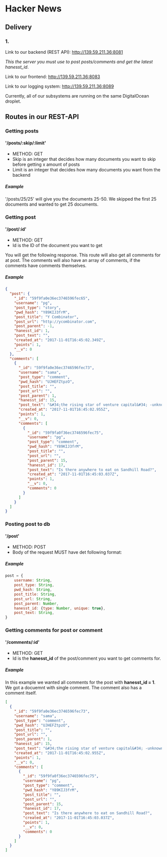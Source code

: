 # Hacker News
## Delivery
### 1.

Link to our backend (REST API):
http://139.59.211.36:8081

*This the server you must use to post posts/comments and get the latest hanesst_id*.

Link to our frontend:
http://139.59.211.36:8083

Link to our logging system:
http://139.59.211.36:8089

Currently, all of our subsystems are running on the same DigitalOcean droplet.

## Routes in our REST-API

### Getting posts
#### '/posts/:skip/:limit'
- METHOD: GET
- Skip is an integer that decides how many documents you want to skip before getting x amount of posts
- Limit is an integer that decides how many documents you want from the backend
##### Example
'/posts/25/25' will give you the documents 25-50. We skipped the first 25 documents and wanted to get 25 documents.

### Getting post
#### '/post/:id'
- METHOD: GET
- Id is the ID of the document you want to get

You will get the following response. This route will also get all comments for at post. The comments will also have an array of comments, if the comments have comments themselves. 
##### Example
```json
{
  "post": {
    "_id": "59f9fa0e36ec3746596fec65",
    "username": "pg",
    "post_type": "story",
    "pwd_hash": "Y89KIJ3frM",
    "post_title": "Y Combinator",
    "post_url": "http://ycombinator.com",
    "post_parent": -1,
    "hanesst_id": 1,
    "post_text": "",
    "created_at": "2017-11-01T16:45:02.349Z",
    "points": 1,
    "__v": 0
  },
  "comments": [
    {
      "_id": "59f9fa0e36ec3746596fec73",
      "username": "sama",
      "post_type": "comment",
      "pwd_hash": "UJHEFZtpzO",
      "post_title": "",
      "post_url": "",
      "post_parent": 1,
      "hanesst_id": 15,
      "post_text": "&#34;the rising star of venture capital&#34; -unknown VC eating lunch on SHR",
      "created_at": "2017-11-01T16:45:02.955Z",
      "points": 1,
      "__v": 0,
      "comments": [
        {
          "_id": "59f9fa0f36ec3746596fec75",
          "username": "pg",
          "post_type": "comment",
          "pwd_hash": "Y89KIJ3frM",
          "post_title": "",
          "post_url": "",
          "post_parent": 15,
          "hanesst_id": 17,
          "post_text": "Is there anywhere to eat on Sandhill Road?",
          "created_at": "2017-11-01T16:45:03.037Z",
          "points": 1,
          "__v": 0,
          "comments": 0
        }
      ]
    }
  ]
}
```
### Posting post to db
#### '/post'
- METHOD: POST
- Body of the request MUST have det following format:

##### Example
```js
post = {
    username: String,
    post_type: String,
    pwd_hash: String, 
    post_title: String,
    post_url: String,
    post_parent: Number,
    hanesst_id: {type: Number, unique: true},
    post_text: String,
}
```
### Getting comments for post or comment
#### '/comments/:id'
- METHOD: GET
- Id is the **hanesst_id** of the post/comment you want to get comments for.

##### Example
In this example we wanted all comments for the post with **hanesst_id = 1**. We got a docuemnt with single comment. The comment also has a comment itself.

```json
[
  {
    "_id": "59f9fa0e36ec3746596fec73",
    "username": "sama",
    "post_type": "comment",
    "pwd_hash": "UJHEFZtpzO",
    "post_title": "",
    "post_url": "",
    "post_parent": 1,
    "hanesst_id": 15,
    "post_text": "&#34;the rising star of venture capital&#34; -unknown VC eating lunch on SHR",
    "created_at": "2017-11-01T16:45:02.955Z",
    "points": 1,
    "__v": 0,
    "comments": [
      {
        "_id": "59f9fa0f36ec3746596fec75",
        "username": "pg",
        "post_type": "comment",
        "pwd_hash": "Y89KIJ3frM",
        "post_title": "",
        "post_url": "",
        "post_parent": 15,
        "hanesst_id": 17,
        "post_text": "Is there anywhere to eat on Sandhill Road?",
        "created_at": "2017-11-01T16:45:03.037Z",
        "points": 1,
        "__v": 0,
        "comments": 0
      }
    ]
  }
]
```
